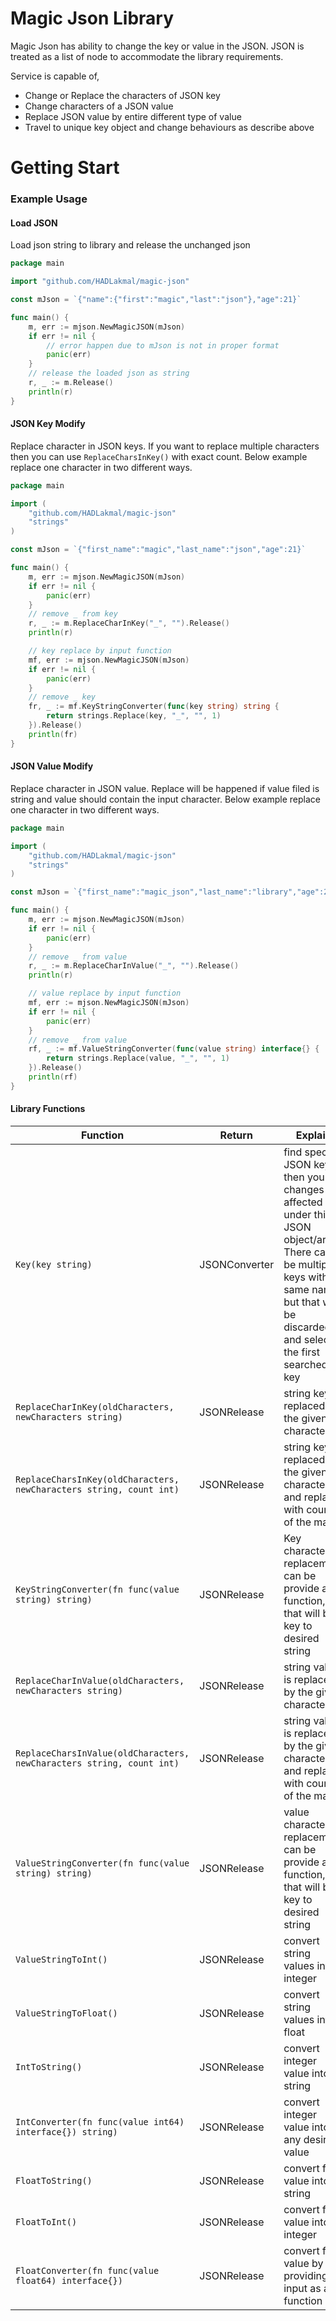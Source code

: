 # Magic Json Library

Magic Json has ability to change the key or value in the JSON. JSON is treated as a list of node to accommodate the
library requirements.

Service is capable of,

* Change or Replace the characters of JSON key
* Change characters of a JSON value
* Replace JSON value by entire different type of value
* Travel to unique key object and change behaviours as describe above

# Getting Start


### Example Usage

#### Load JSON

Load json string to library and release the unchanged json

```go
package main

import "github.com/HADLakmal/magic-json"

const mJson = `{"name":{"first":"magic","last":"json"},"age":21}`

func main() {
	m, err := mjson.NewMagicJSON(mJson)
	if err != nil {
		// error happen due to mJson is not in proper format
		panic(err)
	}
	// release the loaded json as string
	r, _ := m.Release()
	println(r)
}
```

#### JSON Key Modify

Replace character in JSON keys. If you want to replace multiple characters then you can use ```ReplaceCharsInKey()```
with exact count. Below example replace one character in two different ways.

```go
package main

import (
	"github.com/HADLakmal/magic-json"
	"strings"
)

const mJson = `{"first_name":"magic","last_name":"json","age":21}`

func main() {
	m, err := mjson.NewMagicJSON(mJson)
	if err != nil {
		panic(err)
	}
	// remove _ from key
	r, _ := m.ReplaceCharInKey("_", "").Release()
	println(r)

	// key replace by input function
	mf, err := mjson.NewMagicJSON(mJson)
	if err != nil {
		panic(err)
	}
	// remove _ key
	fr, _ := mf.KeyStringConverter(func(key string) string {
		return strings.Replace(key, "_", "", 1)
	}).Release()
	println(fr)
}
```

#### JSON Value Modify

Replace character in JSON value. Replace will be happened if value filed is string and value should contain the input
character. Below example replace one character in two different ways.

```go
package main

import (
	"github.com/HADLakmal/magic-json"
	"strings"
)

const mJson = `{"first_name":"magic_json","last_name":"library","age":21}`

func main() {
	m, err := mjson.NewMagicJSON(mJson)
	if err != nil {
		panic(err)
	}
	// remove _ from value
	r, _ := m.ReplaceCharInValue("_", "").Release()
	println(r)

	// value replace by input function
	mf, err := mjson.NewMagicJSON(mJson)
	if err != nil {
		panic(err)
	}
	// remove _ from value
	rf, _ := mf.ValueStringConverter(func(value string) interface{} {
		return strings.Replace(value, "_", "", 1)
	}).Release()
	println(rf)
}
```

#### Library Functions

| Function      | Return        | Explain   |
| -------------------- | ------------- |-----------------|
| ```Key(key string)```  | JSONConverter  | find specific JSON key then your changes will affected under this JSON object/array. There can be multiple keys with same name but that will be discarded and select the first searched key |
| ```ReplaceCharInKey(oldCharacters, newCharacters string)```  | JSONRelease  | string key is replaced by the given characters   |
| ```ReplaceCharsInKey(oldCharacters, newCharacters string, count int)```  | JSONRelease  | string key is replaced by the given characters and replace with count of the match   |
| ```KeyStringConverter(fn func(value string) string)```  | JSONRelease  | Key character replacement can be provide as a function, that will bind key to desired string |
| ```ReplaceCharInValue(oldCharacters, newCharacters string)```  | JSONRelease  | string value is replaced by the given characters   |
| ```ReplaceCharsInValue(oldCharacters, newCharacters string, count int)```  | JSONRelease  | string value is replaced by the given characters and replace with count of the match   |
| ```ValueStringConverter(fn func(value string) string)```  | JSONRelease  | value character replacement can be provide as a function, that will bind key to desired string |
| ```ValueStringToInt()```  | JSONRelease  | convert string values into integer |
| ```ValueStringToFloat()```  | JSONRelease  | convert string values into float |
| ```IntToString()```  | JSONRelease  | convert integer value into string |
| ```IntConverter(fn func(value int64) interface{}) string)```  | JSONRelease  | convert integer value into any desired value |
| ```FloatToString()```  | JSONRelease  | convert float value into string |
| ```FloatToInt()```  | JSONRelease  | convert float value into integer |
| ```FloatConverter(fn func(value float64) interface{})```  | JSONRelease  | convert float value by providing input as a function |
